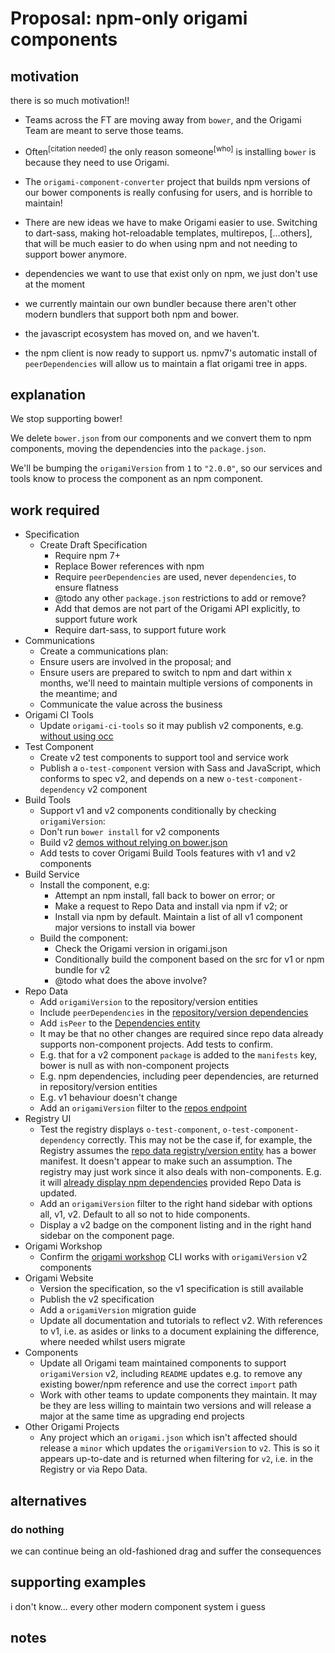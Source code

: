 # Proposal: npm-only origami components

## motivation

there is so much motivation!!

- Teams across the FT are moving away from `bower`, and the Origami Team are meant to serve those teams.

- Often<sup>[citation needed]</sup> the only reason someone<sup>[who]</sup> is installing `bower` is because they need to use Origami.

- The `origami-component-converter` project that builds npm versions of our bower components is really confusing for users, and is horrible to maintain!

- There are new ideas we have to make Origami easier to use. Switching to dart-sass, making hot-reloadable templates, multirepos, \[...others], that will be much easier to do when using npm and not needing to support bower anymore.

- dependencies we want to use that exist only on npm, we just don't use at the moment

- we currently maintain our own bundler because there aren't other modern bundlers that support both npm and bower.

- the javascript ecosystem has moved on, and we haven't.

- the npm client is now ready to support us. npmv7's automatic install of `peerDependencies` will allow us to maintain a flat origami tree in apps.

## explanation

We stop supporting bower!

We delete `bower.json` from our components and we convert them to npm components, moving the dependencies into the `package.json`.

We'll be bumping the `origamiVersion` from `1` to `"2.0.0"`, so our services and tools know to process the component as an npm component.

## work required

- Specification
	- Create Draft Specification
		- Require npm 7+
		- Replace Bower references with npm
		- Require `peerDependencies` are used, never `dependencies`, to ensure flatness
		- @todo any other `package.json` restrictions to add or remove?
		- Add that demos are not part of the Origami API explicitly, to support future work
		- Require dart-sass, to support future work
- Communications
	- Create a communications plan:
	- Ensure users are involved in the proposal; and
	- Ensure users are prepared to switch to npm and dart within x months, we'll need to maintain multiple versions of components in the meantime; and
	- Communicate the value across the business
- Origami CI Tools
	- Update `origami-ci-tools` so it may publish v2 components, e.g. [without using occ](https://github.com/Financial-Times/origami-ci-tools/blob/9083d70dbba7da78a4ffcb8bc84211720e844cca/commands/release.js#L42)
- Test Component
	- Create v2 test components to support tool and service work
	- Publish a `o-test-component` version with Sass and JavaScript, which conforms to spec v2, and depends on a new `o-test-component-dependency` v2 component
- Build Tools
	- Support v1 and v2 components conditionally by checking `origamiVersion`:
	- Don't run `bower install` for v2 components
	- Build v2 [demos without relying on bower.json](https://github.com/Financial-Times/origami-build-tools/blob/ec4ae8354a05f0495e38a30117e126b3674fbb9e/lib/tasks/demo-build.js#L28)
	- Add tests to cover Origami Build Tools features with v1 and v2 components
- Build Service
	- Install the component, e.g:
		- Attempt an npm install, fall back to bower on error; or
		- Make a request to Repo Data and install via npm if v2; or
		- Install via npm by default. Maintain a list of all v1 component major versions to install via bower
	- Build the component:
		- Check the Origami version in origami.json
		- Conditionally build the component based on the src for v1 or npm bundle for v2
		- @todo what does the above involve?
- Repo Data
	- Add `origamiVersion` to the repository/version entities
	- Include `peerDependencies` in the [repository/version dependencies](https://github.com/Financial-Times/origami-repo-data/blob/b6c3d64525680f5134f6081be7450e88ffdf555e/models/version.js#L143)
	- Add `isPeer` to the [Dependencies entity](https://origami-repo-data.ft.com/v1/docs/api/repositories#entity-dependency)
	- It may be that no other changes are required since repo data already supports non-component projects. Add tests to confirm.
	- E.g. that for a v2 component `package` is added to the `manifests` key, bower is null as with non-component projects
	- E.g. npm dependencies, including peer dependencies, are returned in repository/version entities
	- E.g. v1 behaviour doesn't change
	- Add an `origamiVersion` filter to the [repos endpoint](https://origami-repo-data.ft.com/v1/docs/api/repositories#get-v1-repos)
- Registry UI
	- Test the registry displays `o-test-component`, `o-test-component-dependency` correctly. This may not be the case if, for example, the Registry assumes the [repo data registry/version entity](https://origami-repo-data.ft.com/v1/docs/api/repositories#entity-repo) has a bower manifest. It doesn't appear to make such an assumption. The registry may just work since it also deals with non-components. E.g. it will [already display npm dependencies](https://github.com/Financial-Times/origami-registry-ui/blob/42fac8202a5c9f7f960ec4091bbedd78903cc9c4/lib/routes/components.js#L283) provided Repo Data is updated.
	- Add an `origamiVersion` filter to the right hand sidebar with options all, v1, v2. Default to all so not to hide components.
	- Display a v2 badge on the component listing and in the right hand sidebar on the component page.
- Origami Workshop
	- Confirm the [origami workshop](https://github.com/Financial-Times/origami-workshop) CLI works with `origamiVersion` v2 components
- Origami Website
	- Version the specification, so the v1 specification is still available
	- Publish the v2 specification
	- Add a `origamiVersion` migration guide
	- Update all documentation and tutorials to reflect v2. With references to v1, i.e. as asides or links to a document explaining the difference, where needed whilst users migrate
- Components
	- Update all Origami team maintained components to support `origamiVersion` v2, including `README` updates e.g. to remove any existing bower/npm reference and use the correct `import` path
	- Work with other teams to update components they maintain. It may be they are less willing to maintain two versions and will release a major at the same time as upgrading end projects
- Other Origami Projects
	- Any project which an `origami.json` which isn't affected should release a `minor` which updates the `origamiVersion` to `v2`. This is so it appears up-to-date and is returned when filtering for `v2`, i.e. in the Registry or via Repo Data.

## alternatives

### do nothing

we can continue being an old-fashioned drag and suffer the consequences

## supporting examples

i don't know... every other modern component system i guess

## notes
